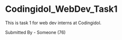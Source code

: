 # Codingidol_WebDev_Task1
This is task 1 for web dev interns at Codingidol.

Submitted By - Someone (76)
